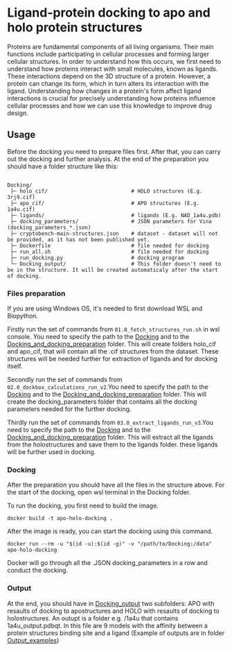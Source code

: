 # Ligand-protein docking to apo and holo protein structures
Proteins are fundamental components of all living organisms. Their main functions include participating in cellular processes and forming larger cellular structures. In order to understand how this occurs, we first need to understand how proteins interact with small molecules, known as ligands. These interactions depend on the 3D structure of a protein. However, a protein can change its form, which in turn alters its interaction with the ligand. Understanding how changes in a protein's form affect ligand interactions is crucial for precisely understanding how proteins influence cellular processes and how we can use this knowledge to improve drug design.
## Usage
Before the docking you need to prepare files first. After that, you can carry out the docking and further analysis.
At the end of the preparation you should have a folder structure like this:

```text

Docking/
 ├─ holo_cif/                           # HOLO structures (E.g. 3rj9.cif)
 ├─ apo_cif/                            # APO structures (E.g. 1a4u.cif)
 ├─ ligands/                            # ligands (E.g. NAD_1a4u.pdb)
 ├─ docking_parameters/                 # JSON parameters for Vina (docking_parameters_*.json)
 ├─ cryptobench-main-structures.json    # dataset - dataset will not be provided, as it has not been published yet.
 ├─ Dockerfile                          # file needed for docking
 ├─ run_all.sh                          # file needed for docking
 ├─ run_docking.py                      # docking program 
 └─ Docking_output/                     # This folder doesn't need to be in the structure. It will be created automaticaly after the start of docking. 
```
### Files preparation
If you are using Windows OS, it's needed to first download WSL and Biopython.

Firstly run the set of commands from  `01.0_fetch_structures_run.sh` in wsl console. You need to specify the path to the [Docking](Docking) and to the [Docking_and_docking_preparation](Docking_and_docking_preparation) folder. This will create folders holo_cif and apo_cif, that will contain all the .cif structures from the dataset. These structures will be needed further for extraction of ligands and for docking itself.

Secondly run the set of commands from `02.0_dockbox_calculations_run_v2`.You need to specify the path to the [Docking](Docking) and to the [Docking_and_docking_preparation](Docking_and_docking_preparation) folder. This will create the docking_parameters folder that contains all the docking parameters needed for the further docking.

Thirdly run the set of commands from `03.0_extract_ligands_run_v3`.You need to specify the path to the [Docking](Docking) and to the [Docking_and_docking_preparation](Docking_and_docking_preparation) folder. This will extract all the ligands from the holostructures and save them to the ligands folder. these ligands will be further used in docking.

### Docking
After the preparation you should have all the files in the structure above.
For the start of the docking, open wsl terminal in the Docking folder. 

To run the docking, you first need to build the image.
```console
docker build -t apo-holo-docking .
```
After the image is ready, you can start the docking using this command.
```console
docker run --rm -u "$(id -u):$(id -g)" -v "/path/to/Docking:/data" apo-holo-docking 
```
Docker will go through all the .JSON docking_parameters in a row and conduct the docking.

### Output
At the end, you should have in [Docking_output](Docking_output) two subfolders: APO with resaults of docking to apostructures and HOLO with resaults of docking to holostructures. An outupt is a folder e.g. /1a4u that contains 1a4u_output.pdbqt. In this file are 9 models with the affinity between a protein structures binding site and a ligand (Example of outputs are in folder [Output_examples](Output_examples))

